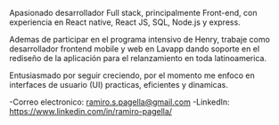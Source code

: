 Apasionado desarrollador Full stack, principalmente Front-end, con experiencia en React native, React JS, SQL, Node.js y express.

Ademas de participar en el programa intensivo de Henry, trabaje como desarrollador frontend mobile y web en Lavapp dando soporte en el rediseño de la aplicación para el relanzamiento en toda latinoamerica.

Entusiasmado por seguir creciendo, por el momento me enfoco en interfaces de usuario (UI) practicas, eficientes y dinamicas.

-Correo electronico: ramiro.s.pagella@gmail.com
-LinkedIn: https://www.linkedin.com/in/ramiro-pagella/

